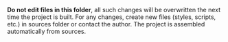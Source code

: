 **Do not edit files in this folder**, all such changes will be overwritten the next time the project is built.
For any changes, create new files (styles, scripts, etc.) in sources folder or contact the author.
The project is assembled automatically from sources.
